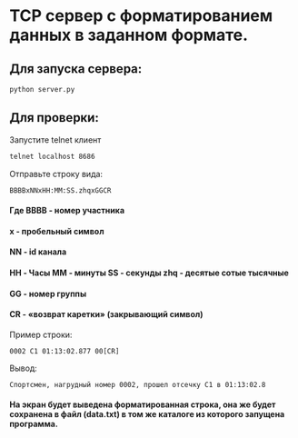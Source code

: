 # TCP сервер с форматированием данных в заданном формате.
## Для запуска сервера:
``` bash
python server.py
```
## Для проверки:
Запустите telnet клиент
``` bash
telnet localhost 8686
```
Отправьте строку вида:
```
BBBBxNNxHH:MM:SS.zhqxGGCR
```
#### Где BBBB - номер участника 
#### x - пробельный символ 
#### NN - id канала 
#### HH - Часы MM - минуты SS - секунды zhq - десятые сотые тысячные 
#### GG - номер группы 
#### CR - «возврат каретки» (закрывающий символ)
Пример строки:
```
0002 C1 01:13:02.877 00[CR]
```
Вывод:
```
Спортсмен, нагрудный номер 0002, прошел отсечку C1 в 01:13:02.8
```
#### На экран будет выведена форматированная строка, она же будет сохранена в файл (data.txt) в том же каталоге из которого запущена программа.
